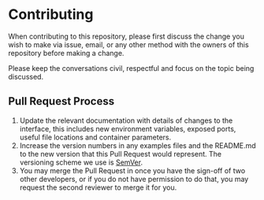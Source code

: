 # Contributing

When contributing to this repository, please first discuss the change you wish to make via issue,
email, or any other method with the owners of this repository
before making a change.

Please keep the conversations civil, respectful and focus on the topic being discussed.

## Pull Request Process

1. Update the relevant documentation with details of changes to the interface, this includes new environment
   variables, exposed ports, useful file locations and container parameters.
2. Increase the version numbers in any examples files and the README.md to the new version that this
   Pull Request would represent. The versioning scheme we use is [SemVer](http://semver.org/).
3. You may merge the Pull Request in once you have the sign-off of two other developers, or if you
   do not have permission to do that, you may request the second reviewer to merge it for you.
